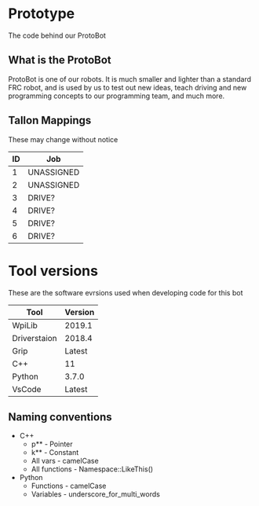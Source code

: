 # Prototype
The code behind our ProtoBot

## What is the ProtoBot
ProtoBot is one of our robots. It is much smaller and lighter than a standard FRC robot, and is used by us to test out new ideas, teach driving and new programming concepts to our programming team, and much more.

## Tallon Mappings
These may change without notice

| ID | Job |
| -- | --- |
| 1  | UNASSIGNED |
| 2  | UNASSIGNED |
| 3  | DRIVE? |
| 4  | DRIVE? |
| 5  | DRIVE? |
| 6  | DRIVE? |

# Tool versions
These are the software evrsions used when developing code for this bot

| Tool | Version |
| ---- | ------- |
| WpiLib | 2019.1 |
| Driverstaion | 2018.4 |
| Grip | Latest |
| C++ | 11 |
| Python | 3.7.0 |
| VsCode | Latest |

## Naming conventions
 - C++
   - p** - Pointer
   - k** - Constant
   - All vars - camelCase
   - All functions - Namespace::LikeThis()
 - Python
   - Functions - camelCase
   - Variables - underscore\_for\_multi\_words
